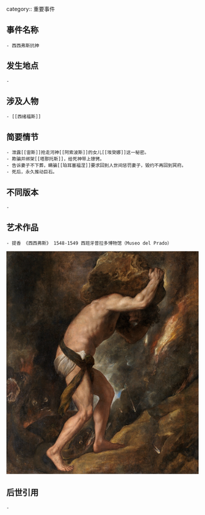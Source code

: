 category:: 重要事件
## 事件名称
	- 西西弗斯抗神
## 发生地点
	-
## 涉及人物
	- [[西绪福斯]]
## 简要情节
	- 泄露[[宙斯]]抢走河神[[阿索波斯]]的女儿[[埃癸娜]]这一秘密。
	- 欺骗并绑架[[塔那托斯]]，给死神带上镣铐。
	- 告诉妻子不下葬，瞒骗[[珀耳塞福涅]]要求回到人世间惩罚妻子，毁约不再回到冥府。
	- 死后，永久推动巨石。
## 不同版本
	-
## 艺术作品
	- 提香 《西西弗斯》 1548-1549 西班牙普拉多博物馆（Museo del Prado）
 ![](../assets/F688D22A-CEC3-48E5-AFAC-CFA505E6F13F.jpeg)
## 后世引用
	-

